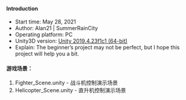 #### Introduction
 - Start time: May 28, 2021
 - Author: Alan21 | SummerRainCity
 - Operating platform: PC
 - Unity3D version: [Unity 2019.4.23f1c1 (64-bit)](https://unity.cn/releases/full/2019)
 - Explain: The beginner’s project may not be perfect, but I hope this project will help you a bit.

#### 游戏场景：
 1. Fighter_Scene.unity - 战斗机控制演示场景
 2. Helicopter_Scene.unity - 直升机控制演示场景